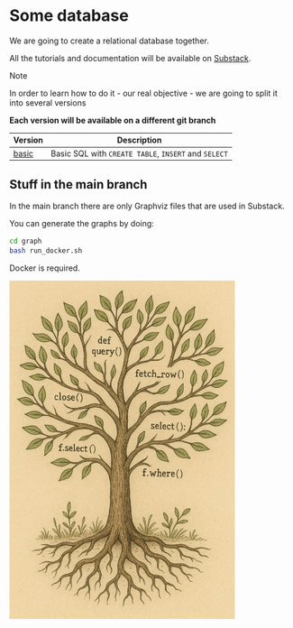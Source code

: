 # Some database

We are going to create a relational database together.

All the tutorials and documentation will be available on [Substack](https://tiagoantao.substack.com/).

> [!NOTE]
> In order to learn how to do it - our real objective - we are going to split
> it into several versions
>
> **Each version will be available on a different git branch**

| Version | Description |
|---------|-------------|
| [basic](https://github.com/tiagoantao/some-database/tree/basic) | Basic SQL with `CREATE TABLE`, `INSERT` and `SELECT` |

## Stuff in the main branch

In the main branch there are only Graphviz files that are used in Substack.

You can generate the graphs by doing:

```sh
cd graph
bash run_docker.sh
```

Docker is required.

<img src="logo.png" width="400"/>
